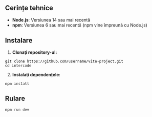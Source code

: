 ## Cerințe tehnice

- **Node.js**: Versiunea 14 sau mai recentă
- **npm**: Versiunea 6 sau mai recentă (npm vine împreună cu Node.js)

## Instalare

1. **Clonați repository-ul:**
```
git clone https://github.com/username/vite-project.git
cd intercode
```

2. **Instalați dependențele:**
```
npm install
```

## Rulare
```
npm run dev
```
